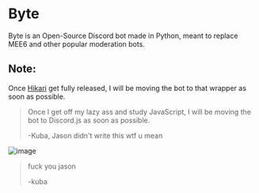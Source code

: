 # Byte

Byte is an Open-Source Discord bot made in Python, meant to replace MEE6 and other popular moderation bots.

## Note:
Once [Hikari](https://www.hikari-py.dev/) get fully released, I will be moving the bot to that wrapper as soon as possible.

> Once I get off my lazy ass and study JavaScript, I will be moving the bot to Discord.js as soon as possible.
> 
> -Kuba, Jason didn't write this wtf u mean

![image](https://user-images.githubusercontent.com/66474423/147354731-543776ec-3cbe-4cd7-ae0c-c7dc612ceee8.png)

> fuck you jason
>
>-kuba
